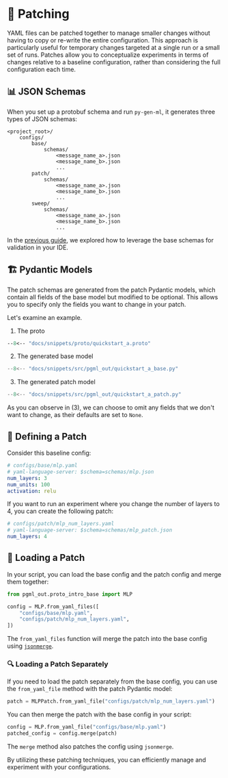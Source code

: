 # 🧩 Patching

YAML files can be patched together to manage smaller changes without having to copy or re-write the entire configuration. This approach is particularly useful for temporary changes targeted at a single run or a small set of runs. Patches allow you to conceptualize experiments in terms of changes relative to a baseline configuration, rather than considering the full configuration each time.

## 📊 JSON Schemas

When you set up a protobuf schema and run `py-gen-ml`, it generates three types of JSON schemas:

```
<project_root>/
    configs/
        base/
            schemas/
                <message_name_a>.json
                <message_name_b>.json
                ...
        patch/
            schemas/
                <message_name_a>.json
                <message_name_b>.json
                ...
        sweep/
            schemas/
                <message_name_a>.json
                <message_name_b>.json
                ...
```

In the [previous guide](./defining_yaml_files.md), we explored how to leverage the base schemas for validation in your IDE.

## 🏗️ Pydantic Models

The patch schemas are generated from the patch Pydantic models, which contain all fields of the base model but modified to be optional. This allows you to specify only the fields you want to change in your patch.

Let's examine an example.

1. The proto
```proto
--8<-- "docs/snippets/proto/quickstart_a.proto"
```

2. The generated base model
```py { .generated-code }
--8<-- "docs/snippets/src/pgml_out/quickstart_a_base.py"
```

3. The generated patch model
```py { .generated-code }
--8<-- "docs/snippets/src/pgml_out/quickstart_a_patch.py"
```

As you can observe in (3), we can choose to omit any fields that we don't want to change, as their defaults are set to `None`.

## 🎨 Defining a Patch

Consider this baseline config:

```yaml
# configs/base/mlp.yaml
# yaml-language-server: $schema=schemas/mlp.json
num_layers: 3
num_units: 100
activation: relu
```

If you want to run an experiment where you change the number of layers to 4, you can create the following patch:

```yaml
# configs/patch/mlp_num_layers.yaml
# yaml-language-server: $schema=schemas/mlp_patch.json
num_layers: 4
```

## 🔧 Loading a Patch

In your script, you can load the base config and the patch config and merge them together:

```py
from pgml_out.proto_intro_base import MLP

config = MLP.from_yaml_files([
    "configs/base/mlp.yaml",
    "configs/patch/mlp_num_layers.yaml",
])
```

The `from_yaml_files` function will merge the patch into the base config using [`jsonmerge`](https://pypi.org/project/jsonmerge/).

### 🔍 Loading a Patch Separately

If you need to load the patch separately from the base config, you can use the `from_yaml_file` method with the patch Pydantic model:

```py
patch = MLPPatch.from_yaml_file("configs/patch/mlp_num_layers.yaml")
```

You can then merge the patch with the base config in your script:

```py
config = MLP.from_yaml_file("configs/base/mlp.yaml")
patched_config = config.merge(patch)
```

The `merge` method also patches the config using `jsonmerge`.

By utilizing these patching techniques, you can efficiently manage and experiment with your configurations.